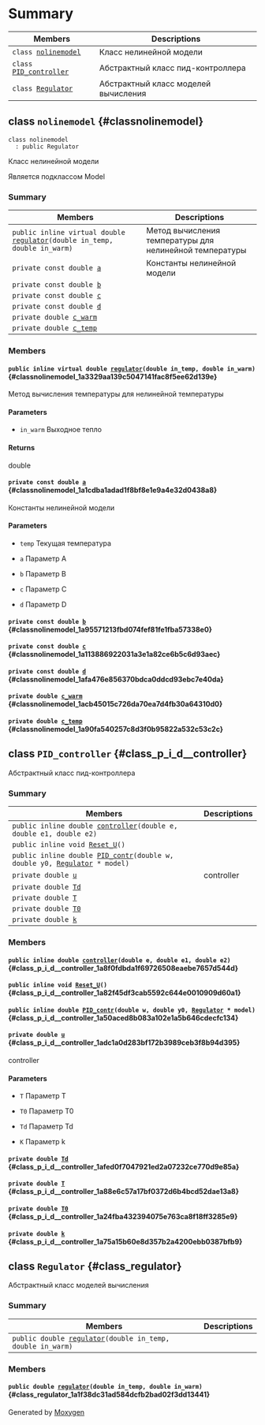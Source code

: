 # Summary

 Members                        | Descriptions                                
--------------------------------|---------------------------------------------
`class `[`nolinemodel`](#classnolinemodel) | Класс нелинейной модели
`class `[`PID_controller`](#class_p_i_d__controller) | Абстрактный класс пид-контроллера
`class `[`Regulator`](#class_regulator) | Абстрактный класс моделей вычисления

## class `nolinemodel` {#classnolinemodel}

```
class nolinemodel
  : public Regulator
```

Класс нелинейной модели

Является подклассом Model

### Summary

 Members                        | Descriptions                                
--------------------------------|---------------------------------------------
`public inline virtual double `[`regulator`](#classnolinemodel_1a3329aa139c5047141fac8f5ee62d139e)`(double in_temp, double in_warm)` | Метод вычисления температуры для нелинейной температуры
`private const double `[`a`](#classnolinemodel_1a1cdba1adad1f8bf8e1e9a4e32d0438a8) | Константы нелинейной модели
`private const double `[`b`](#classnolinemodel_1a95571213fbd074fef81fe1fba57338e0) | 
`private const double `[`c`](#classnolinemodel_1a113886922031a3e1a82ce6b5c6d93aec) | 
`private const double `[`d`](#classnolinemodel_1afa476e856370bdca0ddcd93ebc7e40da) | 
`private double `[`c_warm`](#classnolinemodel_1acb45015c726da70ea7d4fb30a64310d0) | 
`private double `[`c_temp`](#classnolinemodel_1a90fa540257c8d3f0b95822a532c53c2c) | 

### Members

#### `public inline virtual double `[`regulator`](#classnolinemodel_1a3329aa139c5047141fac8f5ee62d139e)`(double in_temp, double in_warm)` {#classnolinemodel_1a3329aa139c5047141fac8f5ee62d139e}

Метод вычисления температуры для нелинейной температуры

#### Parameters
* `in_warm` Выходное тепло 

#### Returns
double

#### `private const double `[`a`](#classnolinemodel_1a1cdba1adad1f8bf8e1e9a4e32d0438a8) {#classnolinemodel_1a1cdba1adad1f8bf8e1e9a4e32d0438a8}

Константы нелинейной модели

#### Parameters
* `temp` Текущая температура 

* `a` Параметр А 

* `b` Параметр B 

* `c` Параметр С 

* `d` Параметр D

#### `private const double `[`b`](#classnolinemodel_1a95571213fbd074fef81fe1fba57338e0) {#classnolinemodel_1a95571213fbd074fef81fe1fba57338e0}

#### `private const double `[`c`](#classnolinemodel_1a113886922031a3e1a82ce6b5c6d93aec) {#classnolinemodel_1a113886922031a3e1a82ce6b5c6d93aec}

#### `private const double `[`d`](#classnolinemodel_1afa476e856370bdca0ddcd93ebc7e40da) {#classnolinemodel_1afa476e856370bdca0ddcd93ebc7e40da}

#### `private double `[`c_warm`](#classnolinemodel_1acb45015c726da70ea7d4fb30a64310d0) {#classnolinemodel_1acb45015c726da70ea7d4fb30a64310d0}

#### `private double `[`c_temp`](#classnolinemodel_1a90fa540257c8d3f0b95822a532c53c2c) {#classnolinemodel_1a90fa540257c8d3f0b95822a532c53c2c}

## class `PID_controller` {#class_p_i_d__controller}

Абстрактный класс пид-контроллера

### Summary

 Members                        | Descriptions                                
--------------------------------|---------------------------------------------
`public inline double `[`controller`](#class_p_i_d__controller_1a8f0fdbda1f69726508eaebe7657d544d)`(double e, double e1, double e2)` | 
`public inline void `[`Reset_U`](#class_p_i_d__controller_1a82f45df3cab5592c644e0010909d60a1)`()` | 
`public inline double `[`PID_contr`](#class_p_i_d__controller_1a50aced8b083a102e1a5b646cdecfc134)`(double w, double y0, `[`Regulator`](#class_regulator)` * model)` | 
`private double `[`u`](#class_p_i_d__controller_1adc1a0d283bf172b3989ceb3f8b94d395) | controller
`private double `[`Td`](#class_p_i_d__controller_1afed0f7047921ed2a07232ce770d9e85a) | 
`private double `[`T`](#class_p_i_d__controller_1a88e6c57a17bf0372d6b4bcd52dae13a8) | 
`private double `[`T0`](#class_p_i_d__controller_1a24fba432394075e763ca8f18ff3285e9) | 
`private double `[`k`](#class_p_i_d__controller_1a75a15b60e8d357b2a4200ebb0387bfb9) | 

### Members

#### `public inline double `[`controller`](#class_p_i_d__controller_1a8f0fdbda1f69726508eaebe7657d544d)`(double e, double e1, double e2)` {#class_p_i_d__controller_1a8f0fdbda1f69726508eaebe7657d544d}

#### `public inline void `[`Reset_U`](#class_p_i_d__controller_1a82f45df3cab5592c644e0010909d60a1)`()` {#class_p_i_d__controller_1a82f45df3cab5592c644e0010909d60a1}

#### `public inline double `[`PID_contr`](#class_p_i_d__controller_1a50aced8b083a102e1a5b646cdecfc134)`(double w, double y0, `[`Regulator`](#class_regulator)` * model)` {#class_p_i_d__controller_1a50aced8b083a102e1a5b646cdecfc134}

#### `private double `[`u`](#class_p_i_d__controller_1adc1a0d283bf172b3989ceb3f8b94d395) {#class_p_i_d__controller_1adc1a0d283bf172b3989ceb3f8b94d395}

controller

#### Parameters
* `T` Параметр Т 

* `T0` Параметр Т0 

* `Td` Параметр Td 

* `K` Параметр k

#### `private double `[`Td`](#class_p_i_d__controller_1afed0f7047921ed2a07232ce770d9e85a) {#class_p_i_d__controller_1afed0f7047921ed2a07232ce770d9e85a}

#### `private double `[`T`](#class_p_i_d__controller_1a88e6c57a17bf0372d6b4bcd52dae13a8) {#class_p_i_d__controller_1a88e6c57a17bf0372d6b4bcd52dae13a8}

#### `private double `[`T0`](#class_p_i_d__controller_1a24fba432394075e763ca8f18ff3285e9) {#class_p_i_d__controller_1a24fba432394075e763ca8f18ff3285e9}

#### `private double `[`k`](#class_p_i_d__controller_1a75a15b60e8d357b2a4200ebb0387bfb9) {#class_p_i_d__controller_1a75a15b60e8d357b2a4200ebb0387bfb9}

## class `Regulator` {#class_regulator}

Абстрактный класс моделей вычисления

### Summary

 Members                        | Descriptions                                
--------------------------------|---------------------------------------------
`public double `[`regulator`](#class_regulator_1a1f38dc31ad584dcfb2bad02f3dd13441)`(double in_temp, double in_warm)` | 

### Members

#### `public double `[`regulator`](#class_regulator_1a1f38dc31ad584dcfb2bad02f3dd13441)`(double in_temp, double in_warm)` {#class_regulator_1a1f38dc31ad584dcfb2bad02f3dd13441}

Generated by [Moxygen](https://sourcey.com/moxygen)